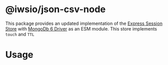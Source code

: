 # @iwsio/json-csv-node

<!-- [![Push to main - @iwsio/json-csv-node](https://github.com/iwsllc/json-csv/actions/workflows/push-node.yml/badge.svg)](https://github.com/iwsllc/json-csv/actions/workflows/push-node.yml) -->

This package provides an updated implementation of the [Express Session Store](https://www.npmjs.com/package/express-session#session-store-implementation) with [MongoDb 6 Driver](https://www.mongodb.com/docs/drivers/node/current/) as an ESM module. This store implements `touch` and `TTL`

# Usage

